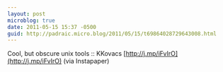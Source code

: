 ```yaml
---
layout: post
microblog: true
date: 2011-05-15 15:37 -0500
guid: http://padraic.micro.blog/2011/05/15/t69864028729643008.html
---
```

Cool, but obscure unix tools :: KKovacs [http://j.mp/iFvIrO](http://j.mp/iFvIrO) (via Instapaper)
